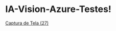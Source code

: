 # IA-Vision-Azure-Testes!

[Captura de Tela (27)](https://github.com/AuroraLopes/IA-Vision-Azure-Testes/assets/106211570/74236f27-9b7c-42f6-9f00-289ba2e5bca0)
